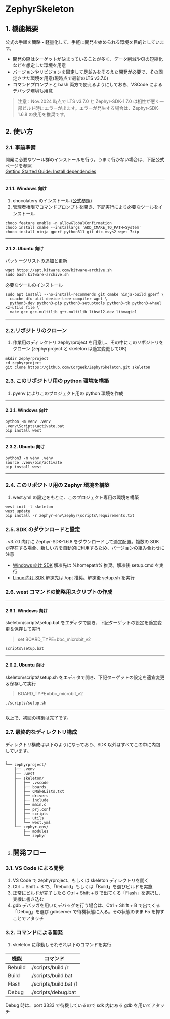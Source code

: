 # ZephyrSkeleton

## 1. 機能概要
公式の手順を簡略・軽量化して、手軽に開発を始められる環境を目的としています。
* 開発の際はターゲットが決まっていることが多く、データ削減やCIの短縮化などを想定した環境を用意
* バージョンやリビジョンを固定して足並みをそろえた開発が必要で、その固定させた環境を用意(現時点で最新のLTS v3.7.0)
* コマンドプロンプトと bash 両方で使えるようにしておき、VSCode によるデバッグ環境も用意

> 注意：Nov.2024 時点で LTS v3.7.0 と Zephyr-SDK-1.7.0 は相性が悪く一部ビルド時にエラーが出ます。エラーが発生する場合は、Zephyr-SDK-1.6.8 の使用を推奨です。

## 2. 使い方
### 2.1. 事前準備
開発に必要なツール群のインストールを行う。うまく行かない場合は、下記公式ページを参照<br>
[Getting Started Guide: Install dependencies](https://docs.zephyrproject.org/3.7.0/develop/getting_started/index.html#install-dependencies)

---
#### 2.1.1. Windows 向け
1. chocolatery のインストール ([公式参照](https://chocolatey.org/install))
2. 管理者権限でコマンドプロンプトを開き、下記実行により必要なツールをインストール
```
choco feature enable -n allowGlobalConfirmation
choco install cmake --installargs 'ADD_CMAKE_TO_PATH=System'
choco install ninja gperf python311 git dtc-msys2 wget 7zip
```
---
#### 2.1.2. Ubuntu 向け
パッケージリストの追加と更新
```
wget https://apt.kitware.com/kitware-archive.sh
sudo bash kitware-archive.sh
```
必要なツールのインストール
```
sudo apt install --no-install-recommends git cmake ninja-build gperf \
  ccache dfu-util device-tree-compiler wget \
  python3-dev python3-pip python3-setuptools python3-tk python3-wheel xz-utils file \
  make gcc gcc-multilib g++-multilib libsdl2-dev libmagic1
```
---

### 2.2.リポジトリのクローン
1. 作業用のディレクトリ zephyrproject を用意し、その中にこのリポジトリをクローン (zephyrproject と skeleton は適宜変更してOK)
```
mkdir zephyrproject
cd zephyrproject
git clone https://github.com/Corgeek/ZephyrSkeleton.git skeleton
```

### 2.3. このリポジトリ用の python 環境を構築
1. pyenv によりこのプロジェクト用の python 環境を作成
---
#### 2.3.1. Windows 向け
```
python -m venv .venv
.venv\Scripts\activate.bat
pip install west
```
---
#### 2.3.2. Ubuntu 向け
```
python3 -m venv .venv
source .venv/bin/activate
pip install west
```
---

### 2.4. このリポジトリ用の Zephyr 環境を構築
1. west.yml の設定をもとに、このプロジェクト専用の環境を構築
```
west init -l skeleton
west update
pip install -r zephyr-env\zephyr\scripts\requirements.txt
```

### 2.5. SDK のダウンロードと設定
. v3.7.0 向けに Zephyr-SDK-1.6.8 をダウンロードして適宜配置。複数の SDK が存在する場合、新しい方を自動的に利用するため、バージョンの組み合わせに注意

* [Windows 向け SDK](https://github.com/zephyrproject-rtos/sdk-ng/releases/download/v0.16.8/zephyr-sdk-0.16.8_windows-x86_64.7z) 解凍先は %homepath% 推奨。解凍後 setup.cmd を実行
* [Linux 向け SDK](https://github.com/zephyrproject-rtos/sdk-ng/releases/download/v0.16.8/zephyr-sdk-0.16.8_linux-x86_64.tar.xz) 解凍先は /opt 推奨。解凍後 setup.sh を実行

### 2.6. west コマンドの簡略用スクリプトの作成
---
#### 2.6.1. Windows 向け

skeleton\scripts\setup.bat をエディタで開き、下記ターゲットの設定を適宜変更＆保存して実行
> set BOARD_TYPE=bbc_microbit_v2
```
scripts\setup.bat
```
---
#### 2.6.2. Ubuntu 向け
skeleton\scripts\setup.sh をエディタで開き、下記ターゲットの設定を適宜変更＆保存して実行
> BOARD_TYPE=bbc_microbit_v2
```
./scripts/setup.sh
```
---
以上で、初回の構築は完了です。

### 2.7. 最終的なディレクトリ構成

ディレクトリ構成は以下のようになっており、SDK 以外はすべてこの中に内包しています。
```
.
└── zephyrproject/
    ├── .venv
    ├── .west
    ├── skeleton/
    │   ├── .vscode
    │   ├── boards
    │   ├── CMakeLists.txt
    │   ├── drivers
    │   ├── include
    │   ├── main.c
    │   ├── prj.conf
    │   ├── scripts
    │   ├── utils
    │   └── west.yml
    └── zephyr-env/
        ├── modules
        └── zephyr
```

3. ## 開発フロー
### 3.1. VS Code による開発
1. VS Code で zephyrproject、もしくは skeleton ディレクトリを開く
2. Ctrl + Shift + B で、「Rebuild」もしくは「Build」を選びビルドを実施
3. 正常にビルドが完了したら Ctrl + Shift + B で出てくる「Flash」を選択し、実機に書き込む
4. gdb デバッガを用いたデバッグを行う場合は、Ctrl + Shift + B で出てくる「Debug」を選び gdbserver で待機状態に入る。その状態のまま F5 を押すことでアタッチ

### 3.2. コマンドによる開発
1. skeleton に移動しそれぞれ以下のコマンドを実行

| 機能 | コマンド |
|-----|----|
| Rebuild | ./scripts/build /r |
| Build | ./scripts/build.bat |
| Flash | ./scripts/build.bat /f |
| Debug | ./scripts/debug.bat |

Debug 時は、port 3333 で待機しているので sdk 内にある gdb を用いてアタッチ

